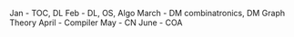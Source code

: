 
Jan - TOC, DL
Feb - DL, OS, Algo
March - DM combinatronics, DM Graph Theory
April - Compiler
May - CN
June - COA
